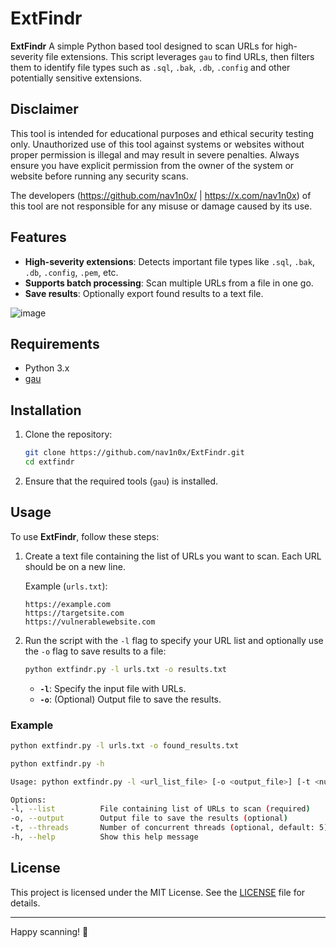 # ExtFindr

**ExtFindr** A simple Python based tool designed to scan URLs for high-severity file extensions. This script leverages `gau` to find URLs, then filters them to identify file types such as `.sql`, `.bak`, `.db`, `.config` and other potentially sensitive extensions. 

## Disclaimer

This tool is intended for educational purposes and ethical security testing only. Unauthorized use of this tool against systems or websites without proper permission is illegal and may result in severe penalties. Always ensure you have explicit permission from the owner of the system or website before running any security scans.

The developers (https://github.com/nav1n0x/ | https://x.com/nav1n0x) of this tool are not responsible for any misuse or damage caused by its use.

## Features

- **High-severity extensions**: Detects important file types like `.sql`, `.bak`, `.db`, `.config`, `.pem`, etc.
- **Supports batch processing**: Scan multiple URLs from a file in one go.
- **Save results**: Optionally export found results to a text file.

![image](https://github.com/user-attachments/assets/e7394be1-9058-4e5a-925b-334f35e37bf7)


## Requirements

- Python 3.x
- [gau](https://github.com/lc/gau)

## Installation

1. Clone the repository:

    ```bash
    git clone https://github.com/nav1n0x/ExtFindr.git
    cd extfindr
    ```
2. Ensure that the required tools (`gau`) is installed.

## Usage

To use **ExtFindr**, follow these steps:

1. Create a text file containing the list of URLs you want to scan. Each URL should be on a new line.

    Example (`urls.txt`):
    ```
    https://example.com
    https://targetsite.com
    https://vulnerablewebsite.com
    ```
2. Run the script with the `-l` flag to specify your URL list and optionally use the `-o` flag to save results to a file:
    ```bash
    python extfindr.py -l urls.txt -o results.txt
    ```
    - **`-l`**: Specify the input file with URLs.
    - **`-o`**: (Optional) Output file to save the results.

### Example

```bash
python extfindr.py -l urls.txt -o found_results.txt
```

```bash
python extfindr.py -h

Usage: python extfindr.py -l <url_list_file> [-o <output_file>] [-t <num_threads>]

Options:
-l, --list          File containing list of URLs to scan (required)
-o, --output        Output file to save the results (optional)
-t, --threads       Number of concurrent threads (optional, default: 5)
-h, --help          Show this help message
```
## License

This project is licensed under the MIT License. See the [LICENSE](LICENSE) file for details.

---
Happy scanning! 🚀
```
